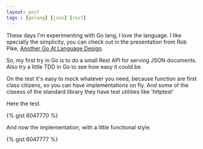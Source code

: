 ```yaml
---
layout: post
tags : [golang] [json] [rest]
---
```


These days I'm experimenting with Go lang, I love the language. I like specially the simplicity, you can check out
in the presentation from Rob Pike, [Another Go At Language Design](http://www.stanford.edu/class/ee380/Abstracts/100428-pike-stanford.pdf).

So, my first try in Go is to do a small Rest API for serving JSON documents. Also try a little TDD in Go to see how easy it could be.

On the test it's easy to mock whatever you need, because function are first class citizens, 
so you can have implementations on fly. And some of the clasess of the standard library they have test utilities like 'httptest'

Here the test.

{% gist 6047770 %}

And now the implementation, with a little functional style.

{% gist 6047777 %}

